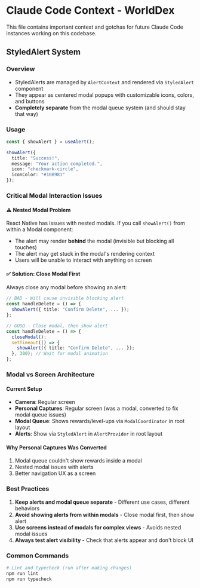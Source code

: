 # Claude Code Context - WorldDex

This file contains important context and gotchas for future Claude Code instances working on this codebase.

## StyledAlert System

### Overview
- StyledAlerts are managed by `AlertContext` and rendered via `StyledAlert` component
- They appear as centered modal popups with customizable icons, colors, and buttons
- **Completely separate** from the modal queue system (and should stay that way)

### Usage
```typescript
const { showAlert } = useAlert();

showAlert({
  title: "Success!",
  message: "Your action completed.",
  icon: "checkmark-circle",
  iconColor: "#10B981"
});
```

### Critical Modal Interaction Issues

#### ⚠️ Nested Modal Problem
React Native has issues with nested modals. If you call `showAlert()` from within a Modal component:
- The alert may render **behind** the modal (invisible but blocking all touches)
- The alert may get stuck in the modal's rendering context
- Users will be unable to interact with anything on screen

#### ✅ Solution: Close Modal First
Always close any modal before showing an alert:

```typescript
// BAD - Will cause invisible blocking alert
const handleDelete = () => {
  showAlert({ title: "Confirm Delete", ... });
};

// GOOD - Close modal, then show alert
const handleDelete = () => {
  closeModal();
  setTimeout(() => {
    showAlert({ title: "Confirm Delete", ... });
  }, 300); // Wait for modal animation
};
```

### Modal vs Screen Architecture

#### Current Setup
- **Camera**: Regular screen
- **Personal Captures**: Regular screen (was a modal, converted to fix modal queue issues)
- **Modal Queue**: Shows rewards/level-ups via `ModalCoordinator` in root layout
- **Alerts**: Show via `StyledAlert` in `AlertProvider` in root layout

#### Why Personal Captures Was Converted
1. Modal queue couldn't show rewards inside a modal
2. Nested modal issues with alerts
3. Better navigation UX as a screen

### Best Practices

1. **Keep alerts and modal queue separate** - Different use cases, different behaviors
2. **Avoid showing alerts from within modals** - Close modal first, then show alert
3. **Use screens instead of modals for complex views** - Avoids nested modal issues
4. **Always test alert visibility** - Check that alerts appear and don't block UI

### Common Commands

```bash
# Lint and typecheck (run after making changes)
npm run lint
npm run typecheck
```